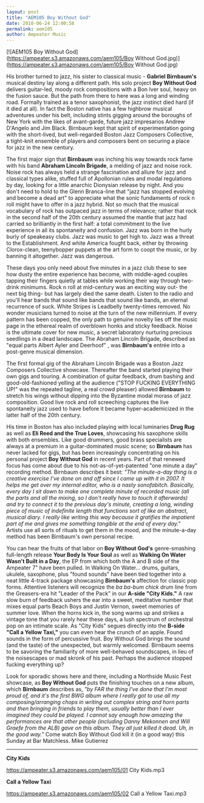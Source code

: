 ```yaml
---
layout: post
title: "AEM105 Boy Without God"
date: 2010-06-24 12:00:58
permalink: aem105
author: Ampeater Music
---
```

[![AEM105 Boy Without God](https://ampeater.s3.amazonaws.com/aem105/Boy Without God.jpg)](https://ampeater.s3.amazonaws.com/aem105/Boy Without God.jpg)

His brother turned to jazz, his sister to classical music - **Gabriel Birnbaum's** musical destiny lay along a different path. His solo project **Boy Without God** delivers guitar-led, moody rock compositions with a Bon Iver soul, heavy on the fusion sauce. But the path from there to here was a long and winding road. Formally trained as a tenor saxophonist, the jazz instinct died hard (if it died at all). In fact the Boston native has a few highbrow musical adventures under his belt, including stints gigging around the boroughs of New York with the likes of avant-garde, future jazz impresarios Andrew D'Angelo and Jim Black. Birnbaum kept that spirit of experimentation going with the short-lived, but well-regarded Boston Jazz Composers Collective, a tight-knit ensemble of players and composers bent on securing a place for jazz in the new century.

<!-- more -->

The first major sign that **Birnbaum** was inching his way towards rock fame with his band **Abraham Lincoln Brigade**, a melding of jazz and noise rock. Noise rock has always held a strange fascination and allure for jazz and classical types alike, stuffed full of Apollonian rules and modal regulations by day, looking for a little anarchic Dionysian release by night. And you don't need to hold to the Glenn Branca-line that "jazz has stopped evolving and become a dead art" to appreciate what the sonic fundaments of rock n roll might have to offer in a jazz hybrid. Not so much that the musical vocabulary of rock has outpaced jazz in terms of relevance; rather that rock in the second half of the 20th century assumed the mantle that jazz had carried so brilliantly in the first half: a total commitment to the live experience in all its spontaneity and confusion. Jazz was born in the hurly burly of speakeasy clubs. Jazz was music to get high to. Jazz was a threat to the Establishment. And white America fought back, either by throwing Clorox-clean, teenybopper puppets at the art form to coopt the music, or by banning it altogether. Jazz was dangerous.

These days you only need about five minutes in a jazz club these to see how dusty the entire experience has become, with middle-aged couples tapping their fingers quietly at tables while working their way through two-drink minimums. Rock n roll at mid-century was an exciting way out- the next big thing- but has largely died the same death. Listen to the radio and you'll hear bands that sound like bands that sound like bands, an eternal recurrence of suck. White Stripes is Leadbelly twenty-times removed. No wonder musicians turned to noise at the turn of the new millennium. If every pattern has been copped, the only path to genuine novelty lies off the music page in the ethereal realm of overblown honks and sticky feedback. Noise is the ultimate cover for new music, a secret laboratory nurturing precious seedlings in a dead landscape. The Abraham Lincoln Brigade, described as "equal parts Albert Ayler and Deerhoof" , was **Birnbaum's** entrée into a post-genre musical dimension.

The first formal gig of the Abraham Lincoln Brigade was a Boston Jazz Composers Collective showcase. Thereafter the band started playing their own gigs and touring. A combination of guitar feedback, drum bashing and good-old-fashioned yelling at the audience ("STOP FUCKING EVERYTHING UP!" was the repeated tagline, a real crowd pleaser) allowed **Birnbaum** to stretch his wings without dipping into the Byzantine modal morass of jazz composition. Good live rock and roll screeching captures the live spontaneity jazz used to have before it became hyper-academicized in the latter half of the 20th century.

His time in Boston has also included playing with local luminaries **Drug Rug** as well as **Eli Reed and the True Loves**, showcasing his saxophone skills with both ensembles. Like good drummers, good brass specialists are always at a premium in a guitar-dominated music scene; so **Birnbaum** has never lacked for gigs, but has been increasingly concentrating on his personal project **Boy Without God** in recent years. Part of that renewed focus has come about due to his not-as-of-yet-patented "one minute a day" recording method. Birnbaum describes it best: _"The minute-a-day thing is a creative exercise I've done on and off since I came up with it in 2007. It helps me get over my internal editor, who is a nasty sonofabitch. Basically, every day I sit down to make one complete minute of recorded music (all the parts and all the mixing, so I don't really have to touch it afterwards) and try to connect it to the previous day's minute, creating a long, winding piece of music of indefinite length that functions sort of like an abstract, musical diary. I really like writing this way because it gratifies the impatient part of me and gives me something tangible at the end of every day."_ Artists use all sorts of rituals to get them in the mood, and the minute-a-day method has been Birnbaum's own personal recipe.

You can hear the fruits of that labor on **Boy Without God's** genre-smashing full-length release **Your Body Is Your Soul** as well as **Walking On Water Wasn't Built in a Day**, the EP from which both the A and B side of the Ampeater 7" have been pulled. In Walking On Water... drums, guitars, ukulele, saxophone, plus "found sounds" have been tied together into a neat little 4-track package showcasing **Birnbaum's** affection for classic pop forms. Attentive listeners will recognize the _ba ba-bum chick_ drum line from the Greasers-era hit "Leader of the Pack" in our **A-side "City Kids."** A raw slow burn of feedback ushers the ear into a sweet, meditative number that mixes equal parts Beach Boys and Justin Vernon, sweet memories of summer love. When the horns kick in, the song warms up and strikes a vintage tone that you rarely hear these days, a lush spectrum of orchestral pop on an intimate scale. As "City Kids" segues directly into the **B-side "Call a Yellow Taxi,"** you can even hear the crunch of an apple. Found sounds in the form of percussive fruit. Boy Without God brings the sound (and the taste) of the unexpected, but warmly welcomed. Birnbaum seems to be savoring the familiarity of more well-behaved soundscapes, in lieu of the noisescapes or mad skronk of his past. Perhaps the audience stopped fucking everything up?

Look for sporadic shows here and there, including a Northside Music Fest showcase, as **Boy Without God** puts the finishing touches on a new album, which **Birnbaum** describes as, _"by FAR the thing I've done that I'm most proud of, and it's the first BWG album where I really got to use all my composing/arranging chops in writing out complex string and horn parts and then bringing in friends to play them, usually better than I ever imagined they could be played. I cannot say enough how amazing the performances are that other people (including Danny Mekonnen and Will Graefe from the ALB) gave on this album. They all just killed it dead. Uh, in the good way."_ Come watch Boy Without God kill it (in a good way) this Sunday at Bar Matchless. Mike Gutierrez

---

**City Kids**

https://ampeater.s3.amazonaws.com/aem105/01 City Kids.mp3

**Call a Yellow Taxi**

https://ampeater.s3.amazonaws.com/aem105/02 Call a Yellow Taxi.mp3

